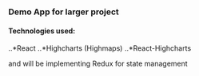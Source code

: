 ### Demo App for larger project

#### Technologies used:
..*React
..*Highcharts (Highmaps)
..*React-Highcharts

and will be implementing Redux for state management
